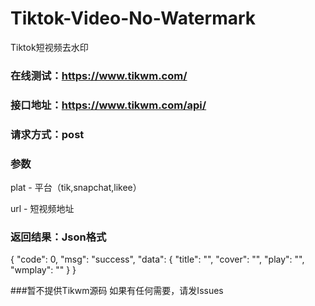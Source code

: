 # Tiktok-Video-No-Watermark

Tiktok短视频去水印
### 在线测试：https://www.tikwm.com/

### 接口地址：https://www.tikwm.com/api/

### 请求方式：post

### 参数

plat - 平台（tik,snapchat,likee）

url - 短视频地址

### 返回结果：Json格式

{
"code": 0,
"msg": "success",
"data": {
"title": "",
"cover": "",
"play": "",
"wmplay": ""
}
}


###暂不提供Tikwm源码
如果有任何需要，请发Issues